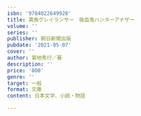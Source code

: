 ```yaml
---
isbn: '9784022649928'
title: 貴族グレイランサー　吸血鬼ハンターアナザー
volume: ''
series: ''
publisher: 朝日新聞出版
pubdate: '2021-05-07'
cover: ''
author: 菊地秀行／著
description: ''
price: '800'
genre: ''
target: 一般
format: 文庫
content: 日本文学、小説・物語

---
```

